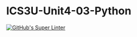 # ICS3U-Unit4-03-Python

[![GitHub's Super Linter](https://github.com/Joshua-Yeung-2/ICS3U-Unit4-03-Python/workflows/GitHub's%20Super%20Linter/badge.svg)](https://github.com/Joshua-Yeung-2/ICS3U-Unit4-03-Python/actions)
